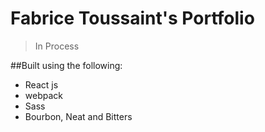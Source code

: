 # Fabrice Toussaint's Portfolio

> In Process

##Built using the following:

* React js
* webpack
* Sass
* Bourbon, Neat and Bitters
